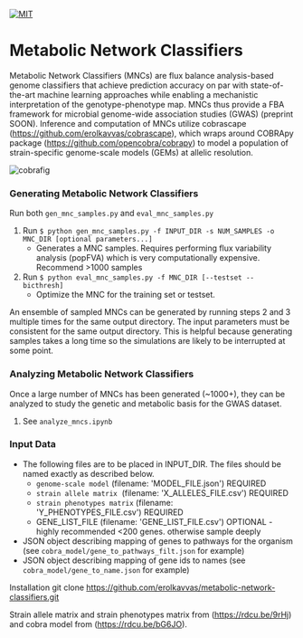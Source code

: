 [![MIT](https://img.shields.io/pypi/l/Escher.svg)](https://github.com/erolkavvas/escher/blob/master/LICENSE)

# Metabolic Network Classifiers

Metabolic Network Classifiers (MNCs) are flux balance analysis-based genome classifiers that achieve prediction accuracy on par with state-of-the-art machine learning approaches while enabling a mechanistic interpretation of the genotype-phenotype map. MNCs thus provide a FBA framework for microbial genome-wide association studies (GWAS) (preprint SOON). Inference and computation of MNCs utilize cobrascape (https://github.com/erolkavvas/cobrascape), which wraps around COBRApy package (https://github.com/opencobra/cobrapy) to model a population of strain-specific genome-scale models (GEMs) at allelic resolution.

![cobrafig](/MNC\_overview.png?raw=true)

### Generating Metabolic Network Classifiers
Run both `gen_mnc_samples.py` and `eval_mnc_samples.py`
1. Run `$ python gen_mnc_samples.py -f INPUT_DIR -s NUM_SAMPLES -o MNC_DIR [optional parameters...]`
	- Generates a MNC samples. Requires performing flux variability analysis (popFVA) which is very computationally expensive. Recommend >1000 samples
2. Run `$ python eval_mnc_samples.py -f MNC_DIR [--testset --bicthresh]`
	- Optimize the MNC for the training set or testset.

An ensemble of sampled MNCs can be generated by running steps 2 and 3 multiple times for the same output directory. The input parameters must be consistent for the same output directory. This is helpful because generating samples takes a long time so the simulations are likely to be interrupted at some point.

### Analyzing Metabolic Network Classifiers
Once a large number of MNCs has been generated (~1000+), they can be analyzed to study the genetic and metabolic basis for the GWAS dataset.
1. See `analyze_mncs.ipynb`

### Input Data
- The following files are to be placed in INPUT_DIR. The files should be named exactly as described below.
    - `genome-scale model`&nbsp;(filename: 'MODEL_FILE.json')&nbsp;REQUIRED  
    - `strain allele matrix` &nbsp;(filename: 'X_ALLELES_FILE.csv')&nbsp;REQUIRED  
    - `strain phenotypes matrix`&nbsp;(filename: 'Y_PHENOTYPES_FILE.csv')&nbsp;REQUIRED  
    - GENE_LIST_FILE&nbsp;(filename: 'GENE_LIST_FILE.csv')&nbsp;OPTIONAL - highly recommended <200 genes. otherwise sample deeply  
- JSON object describing mapping of genes to pathways for the organism (see `cobra_model/gene_to_pathways_filt.json` for example)
- JSON object describing mapping of gene ids to names (see `cobra_model/gene_to_name.json` for example)

Installation
	git clone https://github.com/erolkavvas/metabolic-network-classifiers.git

Strain allele matrix and strain phenotypes matrix from (https://rdcu.be/9rHj) and cobra model from (https://rdcu.be/bG6JO).
